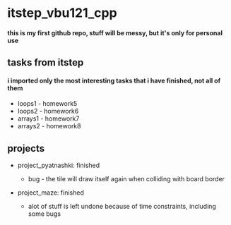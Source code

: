 # itstep_vbu121_cpp

#### this is my first github repo, stuff will be messy, but it's only for personal use

## tasks from itstep
#### i imported only the most interesting tasks that i have finished, not all of them

- loops1 - homework5
- loops2 - homework6
- arrays1 - homework7
- arrays2 - homework8

## projects

- project_pyatnashki: finished
  - bug - the tile will draw itself again when colliding with board border

- project_maze: finished
  - alot of stuff is left undone because of time constraints, including some bugs
